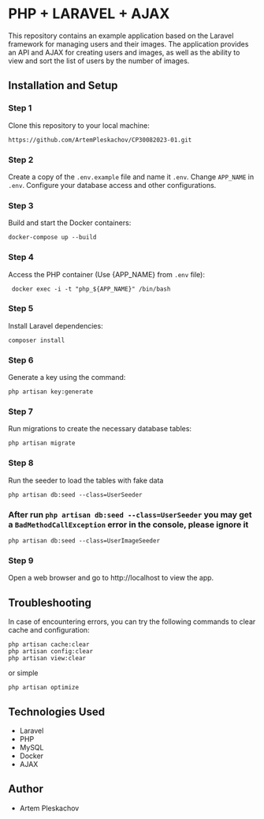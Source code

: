 # PHP + LARAVEL + AJAX
This repository contains an example application based on the Laravel framework for managing users and their images. The application provides an API and AJAX for creating users and images, as well as the ability to view and sort the list of users by the number of images.
## Installation and Setup
### Step 1
Clone this repository to your local machine:
```console
https://github.com/ArtemPleskachov/CP30082023-01.git
````

### Step 2
Create a copy of the `.env.example` file and name it `.env`. 
Change `APP_NAME` in `.env`.
Configure your database access and other configurations.

### Step 3
Build and start the Docker containers:
```console
docker-compose up --build
```

### Step 4
Access the PHP container (Use {APP_NAME} from `.env` file):
```console
 docker exec -i -t "php_${APP_NAME}" /bin/bash
```
### Step 5
Install Laravel dependencies:

```console
composer install
```

### Step 6
Generate a key using the command:
```console
php artisan key:generate
```

### Step 7
Run migrations to create the necessary database tables:
```console
php artisan migrate
```
### Step 8
Run the seeder to load the tables with fake data
```
php artisan db:seed --class=UserSeeder
```
### After run `php artisan db:seed --class=UserSeeder` you may get a `BadMethodCallException` error in the console, please ignore it 
```
php artisan db:seed --class=UserImageSeeder
```
### Step 9
Open a web browser and go to http://localhost to view the app.

## Troubleshooting
In case of encountering errors, you can try the following commands to clear cache and configuration:

```console
php artisan cache:clear
php artisan config:clear
php artisan view:clear
```
or simple
```console
php artisan optimize
```

## Technologies Used
- Laravel
- PHP
- MySQL
- Docker
- AJAX

## Author
- Artem Pleskachov
